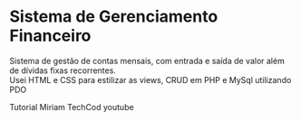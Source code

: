 # Sistema de Gerenciamento Financeiro  

Sistema de gestão de contas mensais, com entrada e saída de valor além de dívidas fixas recorrentes.  
Usei HTML e CSS para estilizar as views, CRUD em PHP e MySql utilizando PDO  

Tutorial Miriam TechCod youtube
